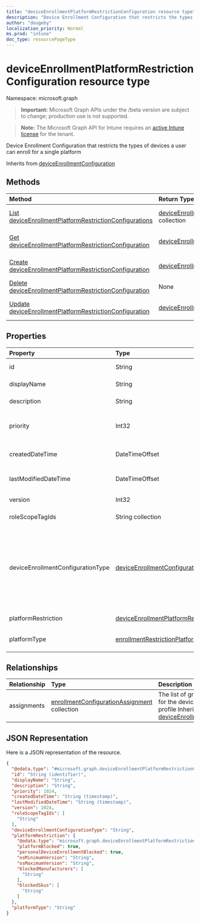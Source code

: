```yaml
---
title: "deviceEnrollmentPlatformRestrictionConfiguration resource type"
description: "Device Enrollment Configuration that restricts the types of devices a user can enroll for a single platform"
author: "dougeby"
localization_priority: Normal
ms.prod: "intune"
doc_type: resourcePageType
---
```


# deviceEnrollmentPlatformRestrictionConfiguration resource type

Namespace: microsoft.graph

> **Important:** Microsoft Graph APIs under the /beta version are subject to change; production use is not supported.

> **Note:** The Microsoft Graph API for Intune requires an [active Intune license](https://go.microsoft.com/fwlink/?linkid=839381) for the tenant.

Device Enrollment Configuration that restricts the types of devices a user can enroll for a single platform


Inherits from [deviceEnrollmentConfiguration](../resources/intune-shared-deviceenrollmentconfiguration.md)

## Methods
|Method|Return Type|Description|
|:---|:---|:---|
|[List deviceEnrollmentPlatformRestrictionConfigurations](../api/intune-onboarding-deviceenrollmentplatformrestrictionconfiguration-list.md)|[deviceEnrollmentPlatformRestrictionConfiguration](../resources/intune-onboarding-deviceenrollmentplatformrestrictionconfiguration.md) collection|List properties and relationships of the [deviceEnrollmentPlatformRestrictionConfiguration](../resources/intune-onboarding-deviceenrollmentplatformrestrictionconfiguration.md) objects.|
|[Get deviceEnrollmentPlatformRestrictionConfiguration](../api/intune-onboarding-deviceenrollmentplatformrestrictionconfiguration-get.md)|[deviceEnrollmentPlatformRestrictionConfiguration](../resources/intune-onboarding-deviceenrollmentplatformrestrictionconfiguration.md)|Read properties and relationships of the [deviceEnrollmentPlatformRestrictionConfiguration](../resources/intune-onboarding-deviceenrollmentplatformrestrictionconfiguration.md) object.|
|[Create deviceEnrollmentPlatformRestrictionConfiguration](../api/intune-onboarding-deviceenrollmentplatformrestrictionconfiguration-create.md)|[deviceEnrollmentPlatformRestrictionConfiguration](../resources/intune-onboarding-deviceenrollmentplatformrestrictionconfiguration.md)|Create a new [deviceEnrollmentPlatformRestrictionConfiguration](../resources/intune-onboarding-deviceenrollmentplatformrestrictionconfiguration.md) object.|
|[Delete deviceEnrollmentPlatformRestrictionConfiguration](../api/intune-onboarding-deviceenrollmentplatformrestrictionconfiguration-delete.md)|None|Deletes a [deviceEnrollmentPlatformRestrictionConfiguration](../resources/intune-onboarding-deviceenrollmentplatformrestrictionconfiguration.md).|
|[Update deviceEnrollmentPlatformRestrictionConfiguration](../api/intune-onboarding-deviceenrollmentplatformrestrictionconfiguration-update.md)|[deviceEnrollmentPlatformRestrictionConfiguration](../resources/intune-onboarding-deviceenrollmentplatformrestrictionconfiguration.md)|Update the properties of a [deviceEnrollmentPlatformRestrictionConfiguration](../resources/intune-onboarding-deviceenrollmentplatformrestrictionconfiguration.md) object.|

## Properties
|Property|Type|Description|
|:---|:---|:---|
|id|String|Unique Identifier for the account Inherited from [deviceEnrollmentConfiguration](../resources/intune-shared-deviceenrollmentconfiguration.md)|
|displayName|String|The display name of the device enrollment configuration Inherited from [deviceEnrollmentConfiguration](../resources/intune-shared-deviceenrollmentconfiguration.md)|
|description|String|The description of the device enrollment configuration Inherited from [deviceEnrollmentConfiguration](../resources/intune-shared-deviceenrollmentconfiguration.md)|
|priority|Int32|Priority is used when a user exists in multiple groups that are assigned enrollment configuration. Users are subject only to the configuration with the lowest priority value. Inherited from [deviceEnrollmentConfiguration](../resources/intune-shared-deviceenrollmentconfiguration.md)|
|createdDateTime|DateTimeOffset|Created date time in UTC of the device enrollment configuration Inherited from [deviceEnrollmentConfiguration](../resources/intune-shared-deviceenrollmentconfiguration.md)|
|lastModifiedDateTime|DateTimeOffset|Last modified date time in UTC of the device enrollment configuration Inherited from [deviceEnrollmentConfiguration](../resources/intune-shared-deviceenrollmentconfiguration.md)|
|version|Int32|The version of the device enrollment configuration Inherited from [deviceEnrollmentConfiguration](../resources/intune-shared-deviceenrollmentconfiguration.md)|
|roleScopeTagIds|String collection|Optional role scope tags for the enrollment restrictions. Inherited from [deviceEnrollmentConfiguration](../resources/intune-shared-deviceenrollmentconfiguration.md)|
|deviceEnrollmentConfigurationType|[deviceEnrollmentConfigurationType](../resources/intune-onboarding-deviceenrollmentconfigurationtype.md)|Support for Enrollment Configuration Type Inherited from [deviceEnrollmentConfiguration](../resources/intune-shared-deviceenrollmentconfiguration.md). Possible values are: `unknown`, `limit`, `platformRestrictions`, `windowsHelloForBusiness`, `defaultLimit`, `defaultPlatformRestrictions`, `defaultWindowsHelloForBusiness`, `defaultWindows10EnrollmentCompletionPageConfiguration`, `windows10EnrollmentCompletionPageConfiguration`, `deviceComanagementAuthorityConfiguration`, `singlePlatformRestriction`, `unknownFutureValue`, `enrollmentNotificationsConfiguration`.|
|platformRestriction|[deviceEnrollmentPlatformRestriction](../resources/intune-onboarding-deviceenrollmentplatformrestriction.md)|Restrictions based on platform, platform operating system version, and device ownership|
|platformType|[enrollmentRestrictionPlatformType](../resources/intune-onboarding-enrollmentrestrictionplatformtype.md)|Type of platform for which this restriction applies. Possible values are: `allPlatforms`, `ios`, `windows`, `windowsPhone`, `android`, `androidForWork`, `mac`.|

## Relationships
|Relationship|Type|Description|
|:---|:---|:---|
|assignments|[enrollmentConfigurationAssignment](../resources/intune-onboarding-enrollmentconfigurationassignment.md) collection|The list of group assignments for the device configuration profile Inherited from [deviceEnrollmentConfiguration](../resources/intune-shared-deviceenrollmentconfiguration.md)|

## JSON Representation
Here is a JSON representation of the resource.
<!-- {
  "blockType": "resource",
  "keyProperty": "id",
  "@odata.type": "microsoft.graph.deviceEnrollmentPlatformRestrictionConfiguration"
}
-->
``` json
{
  "@odata.type": "#microsoft.graph.deviceEnrollmentPlatformRestrictionConfiguration",
  "id": "String (identifier)",
  "displayName": "String",
  "description": "String",
  "priority": 1024,
  "createdDateTime": "String (timestamp)",
  "lastModifiedDateTime": "String (timestamp)",
  "version": 1024,
  "roleScopeTagIds": [
    "String"
  ],
  "deviceEnrollmentConfigurationType": "String",
  "platformRestriction": {
    "@odata.type": "microsoft.graph.deviceEnrollmentPlatformRestriction",
    "platformBlocked": true,
    "personalDeviceEnrollmentBlocked": true,
    "osMinimumVersion": "String",
    "osMaximumVersion": "String",
    "blockedManufacturers": [
      "String"
    ],
    "blockedSkus": [
      "String"
    ]
  },
  "platformType": "String"
}
```




